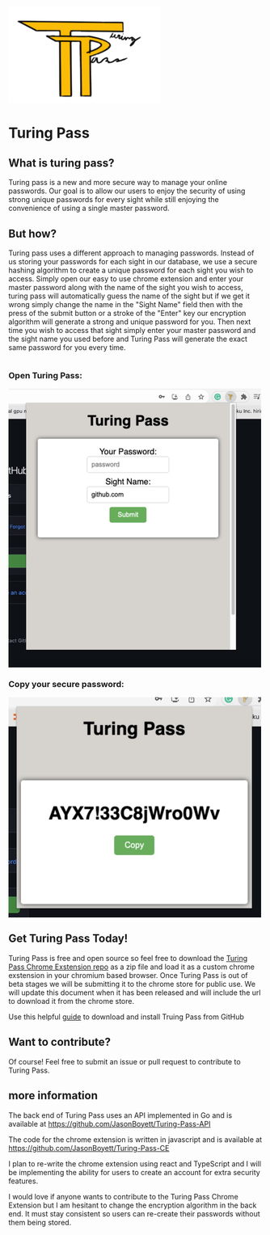 <img src="public/Turing-pass-many.png" alt="Turing Pass" width="300"/>

# Turing Pass
## What is turing pass?
Turing pass is a new and more secure way to manage your online passwords.
Our goal is to allow our users to enjoy the security of using strong unique passwords for every sight while still enjoying the convenience of using a single master password.

## But how?

Turing pass uses a different approach to managing passwords. Instead of us storing your passwords for each sight in our database, we use a secure hashing algorithm to create a unique password for each sight you wish to access. Simply open our easy to use chrome extension and enter your master password along with the name of the sight you wish to access, turing pass will automatically guess the name of the sight but if we get it wrong simply change the name in the "Sight Name" field then with the press of the submit button or a stroke of the "Enter" key our encryption algorithm will generate a strong and unique password for you. Then next time you wish to access that sight simply enter your master password and the sight name you used before and Turing Pass will generate the exact same password for you every time. 

<div style="display: grid">
    <h3>Open Turing Pass:</h3>
    <img src="public/demo.png" width="500">
    <h3>Copy your secure password:</h3>
    <img src="public/demo2.png" width="500">
</div>

## Get Turing Pass Today!

Turing Pass is free and open source so feel free to download the [Turing Pass Chrome Exstension repo](https://github.com/JasonBoyett/Turing-Pass-CE) as a zip file and load it as a custom chrome exstension in your chromium based browser. Once Turing Pass is out of beta stages we will be submitting it to the chrome store for public use. We will update this document when it has been released and will include the url to download it from the chrome store.

Use this helpful [guide](https://dev.to/ben/how-to-install-chrome-extensions-manually-from-github-1612) to download and install Truing Pass from GitHub

## Want to contribute?

Of course! Feel free to submit an issue or pull request to contribute to Turing Pass.

## more information
The back end of Turing Pass uses an API implemented in Go and is available at https://github.com/JasonBoyett/Turing-Pass-API

The code for the chrome extension is written in javascript and is available at https://github.com/JasonBoyett/Turing-Pass-CE

I plan to re-write the chrome extension using react and TypeScript and I will be implementing the ability for users to create an account for extra security features.

I would love if anyone wants to contribute to the Turing Pass Chrome Extension but I am hesitant to change the encryption algorithm in the back end. It must stay consistent so users can re-create their passwords without them being stored.